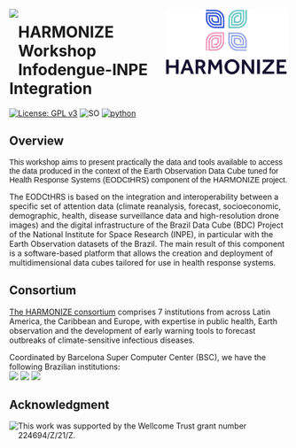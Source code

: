 
<a href='https://data.inpe.br/bdc/web/en/home-page-2'><img src='https://data.inpe.br/bdc/web/wp-content/uploads/2021/12/logo-datacube-vertical-png-1.png' align="left" height="120" /></a>
<a href='https://www.harmonize-tools.org/'><img src='https://github.com/Harmonize-Brazil/code-gallery/blob/main/img/harmonize_logo_without_white_background.png' align="right" height="120" /></a>

<!-- <h1 style="text-align: center;">HARMONIZE Workshop<br> Infodengue-INPE Integration</h1>-->

# HARMONIZE Workshop<br> Infodengue-INPE Integration 

<!-- badges: start -->
[![License: GPL v3](https://img.shields.io/badge/License-GPLv3-blue.svg)](https://www.gnu.org/licenses/gpl-3.0)
![SO](https://img.shields.io/badge/Platform-Linux-bringhtgreen)
[![python](https://img.shields.io/badge/Python-3.10.15-3776AB.svg?style=flat&logo=python&logoColor=white)](https://www.python.org/downloads/release/python-31015/)
<!-- badges: end -->
## Overview
<p style="font-family: Arial, sans-serif; font-size: 14px;">
This workshop aims to present practically the data and tools available to access the data produced in the context of the Earth Observation Data Cube tuned for Health Response Systems (EODCtHRS) component of the HARMONIZE project.

The EODCtHRS is based on the integration and interoperability between a specific set of attention data (climate reanalysis, forecast, socioeconomic, demographic, health, disease surveillance data and high-resolution drone images) and the digital infrastructure of the Brazil Data Cube (BDC) Project of the National Institute for Space Research (INPE), in particular with the Earth Observation datasets of the Brazil. The main result of this component is a software-based platform that allows the creation and deployment of multidimensional data cubes tailored for use in health response systems.

## Consortium
[The HARMONIZE consortium](https://www.harmonize-tools.org/about-us/consortium) comprises 7 institutions from across Latin America, the Caribbean and Europe, with expertise in public health, Earth observation and the development of early warning tools to forecast outbreaks of climate-sensitive infectious diseases.

Coordinated by Barcelona Super Computer Center (BSC), we have the following Brazilian institutions:
<br>
<img src='https://www.harmonize-tools.org/about-us/consortium/partners/national-institute-for-space-research-inpe/@@images/thumbnail_image' height="100" />
<img src='https://www.harmonize-tools.org/about-us/consortium/partners/fiocruz/@@images/thumbnail_image' height="100" />
<img src='https://www.harmonize-tools.org/about-us/consortium/partners/copy3_of_onamet/@@images/thumbnail_image' height="100" />

## Acknowledgment

<a href='https://wellcome.org/'><img src='https://www.harmonize-tools.org/about-us/++resource++harmonize.components/img/logo_wellcome_trust.png?1643905094934' align="left" height="100" /></a>This work was supported by the Wellcome Trust grant number 224694/Z/21/Z.

</p>
